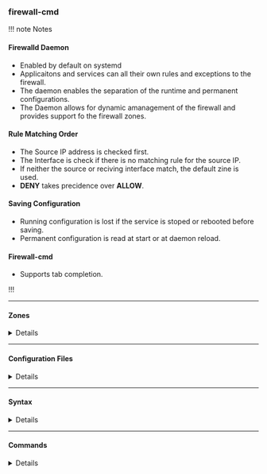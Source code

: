 ### firewall-cmd

!!! note Notes

#### Firewalld Daemon

-   Enabled by default on systemd
-   Applicaitons and services can all their own rules and exceptions to the firewall.
-   The daemon enables the separation of the runtime and permanent configurations.
-   The Daemon allows for dynamic amanagement of the firewall and provides support fo the firewall zones.

#### Rule Matching Order

-   The Source IP address is checked first.
-   The Interface is check if there is no matching rule for the source IP.
-   If neither the source or reciving interface match, the default zine is used.
-   **DENY** takes precidence over **ALLOW**. 

#### Saving Configuration

-   Running configuration is lost if the service is stoped or rebooted before saving.
-   Permanent configuration is read at start or at daemon reload.

#### Firewall-cmd

-   Supports tab completion.

!!!

---

#### Zones

<details>

-   trusted
-   home
-   internal
-   work
-   public
-   external
-   dmz
-   block
-   drop
    </details>

---

#### Configuration Files

<details>

| File                          | Purpose                                                                                                                                                                                                  |
| :---------------------------- | :------------------------------------------------------------------------------------------------------------------------------------------------------------------------------------------------------- |
| /usr/lib/firewalld/           | Defaukt configuration files for firewalld                                                                                                                                                                |
| /etc/firewalld/               | - User defined and system firewalld configurations<br>- If there are no user configurations there may not be any xml files.<br>- If there are user configurations, the file will be names firewalld.conf |
| /etc/firewalld/firewalld.conf | User defined configurations. (Mihgt not exist)                                                                                                                                                           |
| /etc/firewalld/services       | User defined services and rules.                                                                                                                                                                         |
| /etc/firewalld/zones          | User defined Zones and rules.                                                                                                                                                                            |

</details>

---

#### Syntax

<details>
##### Rich Syntax

Resource: **[Rich Syntax Arguments](<(https://fedoraproject.org/wiki/Features/FirewalldRichLanguage#Handle_rich_rules_with_the_command_line_client)>)**

```shell
// Examples
firewall-cmd --permanent --zone=public --add-rich-rule='rule family=ipv4 source address=10.8.8.0/24 masquerade'
firewall-cmd --add-rich-rule='rule family=ipv4 source address=192.168.1.0/24 service name=ssh log prefix="SSH Access" level="notice" accept'
```

##### Direct Syntax

```shell
// [--permanent] --direct --add-rule { ipv4 | ipv6 | eb } table chain priority args
firewall-cmd --permanent --direct --add-rule ipv4 nat POSTROUTING 0 -o enp0s8 -j MASQUERADE
```

</details>

---

#### Commands

<details>

!!! error IMPORTANT!
Always add **--permanent** to save changes to the firewalld <br>configuration, after Making changes.
!!!

#### View rules

```Shell
firewall-cmd --list-all-zones
```
### List direct rules
```Shell
firewall-cmd --direct --get-all-rules
```

#### Reload firewalld with zero down-time.

```Shell
firewall-cmd --reload-
```

### Block Outbound traffic
```Shell
// Can add --dport, --sport
firewall-cmd --direct --add-rule ipv4 filter OUTPUT 0 -p tcp -m tcp -d <IPAddress> -j DROP
```

#### Set Default Zone

```Shell
firewal-cmd -set-default-zone=<Zone>
```

#### Route all Traffic from a network into a zone.

```Shell
firewall-cmd --permanent --zone=<Zone> --add-source=<NetWorkOrHost>/<24,etc..>
```

#### Route specific service into a zone

```shell
firewall-cmd --permanent --zone=<Zone> --add-service=<ServiceByName>
```
 
### Remove a sevice from DEFAULT zone
```Shell
firewall-cmd --remove-service=<ServiceName>
```
</details>
